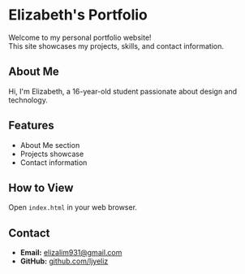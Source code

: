 # Elizabeth's Portfolio

Welcome to my personal portfolio website!  
This site showcases my projects, skills, and contact information.

## About Me
Hi, I'm Elizabeth, a 16-year-old student passionate about design and technology.

## Features
- About Me section
- Projects showcase
- Contact information

## How to View
Open `index.html` in your web browser.

## Contact
- **Email:** [elizalim931@gmail.com](mailto:elizalim931@gmail.com)
- **GitHub:** [github.com/ljyeliz](https://github.com/ljyeliz)
